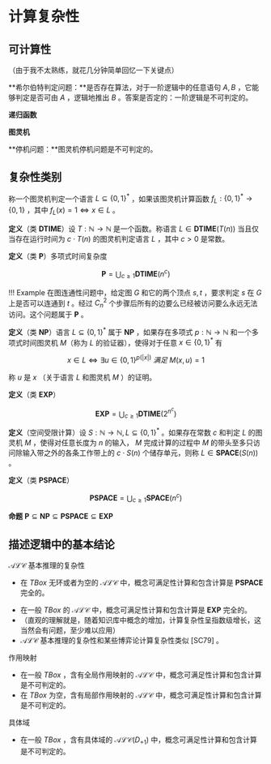 # 计算复杂性

## 可计算性
（由于我不太熟练，就花几分钟简单回忆一下关键点）

**希尔伯特判定问题：**是否存在算法，对于一阶逻辑中的任意语句 $A, B$ ，它能够判定是否可由 $A$ ，逻辑地推出 $B$ 。答案是否定的：一阶逻辑是不可判定的。

**递归函数**

**图灵机**

**停机问题：**图灵机停机问题是不可判定的。

## 复杂性类别

称一个图灵机判定一个语言 $L \subseteq \{ 0, 1 \}^*$ ，如果该图灵机计算函数 $f_L:\{0, 1\}^* \rightarrow \{0, 1\}$ ，其中 $f_L(x) = 1 \Leftrightarrow x \in L$ 。

**定义**（类 $\textbf{DTIME}$）设 $T: \mathbb{N} \rightarrow \mathbb{N}$ 是一个函数。称语言 $L \in \textbf{DTIME}(T(n))$ 当且仅当存在运行时间为 $c \cdot T(n)$ 的图灵机判定语言 $L$ ，其中 $c > 0$ 是常数。

**定义**（类 $\textbf{P}$）多项式时间复杂度

$$
\textbf{P} = \bigcup_{c \ge 1} \textbf{DTIME}(n^c)
$$

!!! Example
    在图连通性问题中，给定图 $G$ 和它的两个顶点 $s, t$ ，要求判定 $s$ 在 $G$ 上是否可以连通到 $t$ 。经过 $C_{n}^{2}$ 个步骤后所有的边要么已经被访问要么永远无法访问。这个问题属于 $\textbf{P}$ 。

**定义**（类 $\textbf{NP}$）语言 $L \subseteq \{0, 1\}^*$ 属于 $\textbf{NP}$ ，如果存在多项式 $p: \mathbb{N} \rightarrow \mathbb{N}$ 和一个多项式时间图灵机 $M$（称为 $L$ 的验证器），使得对于任意 $x \in \{0, 1\}^*$ 有

$$
x \in L \Leftrightarrow \exists u \in \{0, 1\}^{p(|x|)}\ 满足\ M(x, u) = 1
$$

称 $u$ 是 $x$ （关于语言 $L$ 和图灵机 $M$ ）的证明。

**定义**（类 $\textbf{EXP}$）

$$
\textbf{EXP} = \bigcup_{c \ge 1} \textbf{DTIME}(2^{n^c})
$$

**定义**（空间受限计算）设 $S:\mathbb{N} \rightarrow \mathbb{N}, L \subseteq \{0,1\}^*$ 。如果存在常数 $c$ 和判定 $L$ 的图灵机 $M$ ，使得对任意长度为 $n$ 的输入， $M$ 完成计算的过程中 $M$ 的带头至多只访问除输入带之外的各条工作带上的 $c \cdot S(n)$ 个储存单元，则称 $L \in \textbf{SPACE}(S(n))$ 。

**定义**（类 $\textbf{PSPACE}$）

$$
\textbf{PSPACE} = \bigcup_{c \ge 1} \textbf{SPACE}(n^c)
$$

**命题** $\textbf{P} \subseteq \textbf{NP}  \subseteq \textbf{PSPACE} \subseteq \textbf{EXP}$

## 描述逻辑中的基本结论

$\mathcal{ALC}$ 基本推理的复杂性

- 在 $TBox$ 无环或者为空的 $\mathcal{ALC}$ 中，概念可满足性计算和包含计算是 $\textbf{PSPACE}$ 完全的。
<!-- 考虑是否加入一个简短的可判定性证明 -->
- 在一般 $TBox$ 的 $\mathcal{ALC}$ 中，概念可满足性计算和包含计算是 $\textbf{EXP}$ 完全的。
- （直观的理解就是，随着知识库中概念的增加，计算复杂性呈指数级增长，这当然会有问题，至少难以应用）
- $\mathcal{ALC}$ 基本推理的复杂性和某些博弈论计算复杂性类似 [SC79] 。

作用映射

- 在一般 $TBox$ ，含有全局作用映射的 $\mathcal{ALC}$ 中，概念可满足性计算和包含计算是不可判定的。
- 在 $TBox$ 为空，含有局部作用映射的 $\mathcal{ALC}$ 中，概念可满足性计算和包含计算是不可判定的。

具体域

- 在一般 $TBox$ ，含有具体域的 $\mathcal{ALC}(D_{+1})$ 中，概念可满足性计算和包含计算是不可判定的。